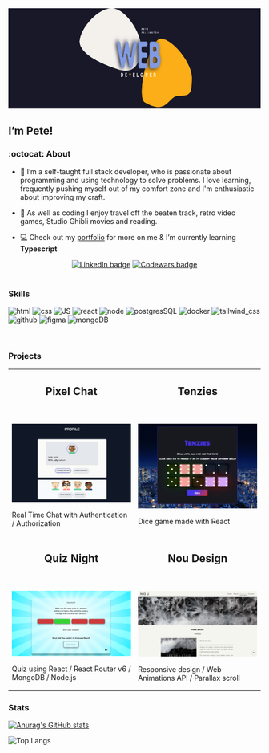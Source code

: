 <img src='./images/petes-projectgithub-10.svg' alt='banner' width='1000' height='200'/> 

##  I’m Pete! 
 
### :octocat: About 
- 👀 I’m a self-taught full stack developer, who is passionate about programming and using technology to solve problems. I love learning, frequently pushing myself out of my comfort zone and I'm enthusiastic about improving my craft.

- 👾 As well as coding I enjoy travel off the beaten track, retro video games, Studio Ghibli movies and reading.

- :computer: Check out my [portfolio](https://peterpilkington.com) for more on me & I’m currently learning **Typescript** 


<div align='center'>
<a href='https://www.linkedin.com/in/peter-pilkington-322262107/' target="_blank"><img src='https://img.shields.io/badge/LinkedIn-0077B5?style=for-the-badge&logo=linkedin&logoColor=white' alt='LinkedIn badge'></a>
<a href='https://www.codewars.com/users/Pete7891' target="_blank"><img src='https://img.shields.io/badge/Codewars-B1361E?style=for-the-badge&logo=Codewars&logoColor=white' alt='Codewars badge'></a>
</div>
<br>





### Skills
<p align='left'>
<img src='https://img.icons8.com/color/2x/html-5--v2.png' alt='html' height='50px'/>
<img src='https://img.icons8.com/color/2x/css3.png' alt='css' height='50px'/>
<img src='https://img.icons8.com/color/2x/javascript.png' alt='JS' height='50px'/>
<img src='https://img.icons8.com/plasticine/2x/react.png' alt='react' height='50px'/>
<img src='https://img.icons8.com/color/2x/nodejs.png' alt='node' height='50px'/>
<img src='https://img.icons8.com/color/2x/postgreesql.png' alt='postgresSQL' height='50px'/>
<img src='https://img.icons8.com/fluency/2x/docker.png' alt='docker' height='50px'/>
<img src="https://img.icons8.com/color/48/tailwind_css.png" alt="tailwind_css" height="50"/>
<img src='https://img.icons8.com/color-glass/2x/github.png' alt='github' height='50px'/>
<img src='https://img.icons8.com/color/2x/figma.png' alt='figma' height='50px'/>
<img src='https://img.icons8.com/color/344/mongodb.png' alt='mongoDB' height='50px'/>
</p> 
<br>



### Projects
<table align="center">
    <tr>
        <td valign="top" width="50%">
            <h2 align="center">Pixel Chat</h2>
            <br>
            <br>
            <div height='275'>
                <a href='https://pilks-pixel-chat.netlify.app/'><img width="100%" src="./images/chat.png" alt="chat screenshot" width="300" ></a>
            </div>
            <p>Real Time Chat with Authentication / Authorization</p>
        </td>
        <td valign="top" width="50%">
            <h2 align="center">Tenzies</h2>
            <br>
            <br>
            <div height='275'>
                <a href='https://pilks-pixel.github.io/Tenzies-game/'><img width="100%" src="./images/tenzies.png" alt="tenzies screenshot" width="300" ></a>
            </div>
            <p>Dice game made with React</p>
        </td>
    </tr>
    <tr>
        <td valign="top" width="50%">
            <h2 align="center">Quiz Night</h2>
            <br>
            <br>
            <div height='275'>
                <a href='https://pete-quiz-night.netlify.app/'><img width="100%" height='100%' src="./images/quiz.png" alt="Quiz screenshot"></a>
            </div>
            <p>Quiz using React / React Router v6 / MongoDB / Node.js </p>
        </td>
        <td valign="top" width="50%">
            <h2 align="center">Nou Design</h2>
            <br>
            <br>
            <div height='275'>
                <a href='https://noudesignstudio.vercel.app/'><img width="100%" height='100%' src="./images/nou.png" alt="nou design screenshot"></a>
            </div>
            <p>Responsive design / Web Animations API / Parallax scroll</p>
        </td>      
    </tr>
</table>

### Stats 

[![Anurag's GitHub stats](https://github-readme-stats.vercel.app/api?username=pilks-pixel&show_icons=true&theme=tokyonight)](https://github.com/anuraghazra/github-readme-stats)


![Top Langs](https://github-readme-stats.vercel.app/api/top-langs/?username=pilks-pixel&layout=compact&theme=tokyonight)





<!---
Pilks-pixel/Pilks-pixel is a ✨ special ✨ repository because its `README.md` (this file) appears on your GitHub profile.
You can click the Preview link to take a look at your changes.
--->
